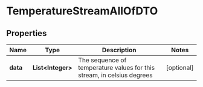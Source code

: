 

# TemperatureStreamAllOfDTO

## Properties

Name | Type | Description | Notes
------------ | ------------- | ------------- | -------------
**data** | **List&lt;Integer&gt;** | The sequence of temperature values for this stream, in celsius degrees |  [optional]



